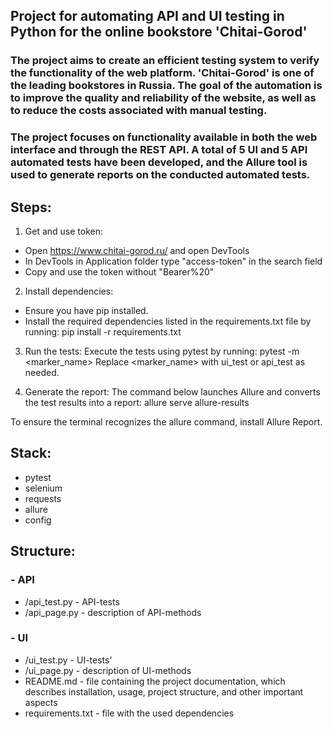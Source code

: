 ## **Project for automating API and UI testing in Python for the online bookstore 'Chitai-Gorod'**

### The project aims to create an efficient testing system to verify the functionality of the web platform. 'Chitai-Gorod' is one of the leading bookstores in Russia. The goal of the automation is to improve the quality and reliability of the website, as well as to reduce the costs associated with manual testing.

### The project focuses on functionality available in both the web interface and through the REST API. A total of 5 UI and 5 API automated tests have been developed, and the Allure tool is used to generate reports on the conducted automated tests.

## **Steps:**
1. Get and use token:
- Open https://www.chitai-gorod.ru/ and open DevTools
- In DevTools in Application folder type "access-token" in the search field
- Copy and use the token without "Bearer%20"

2. Install dependencies:
- Ensure you have pip installed. 
- Install the required dependencies listed in the requirements.txt file by running:
pip install -r requirements.txt

3. Run the tests:
Execute the tests using pytest by running:
pytest -m <marker_name>
Replace <marker_name> with ui_test or api_test as needed.

4. Generate the report:
The command below launches Allure and converts the test results into a report:
allure serve allure-results

To ensure the terminal recognizes the allure command, install Allure Report.



## **Stack:**
- pytest
- selenium
- requests
- allure
- config

## **Structure:**
### - API
- /api_test.py - API-tests
- /api_page.py - description of API-methods
### - UI
- /ui_test.py - UI-tests'
- /ui_page.py - description of UI-methods
- README.md - file containing the project documentation, which describes installation, usage, project structure, and other important aspects
- requirements.txt - file with the used dependencies